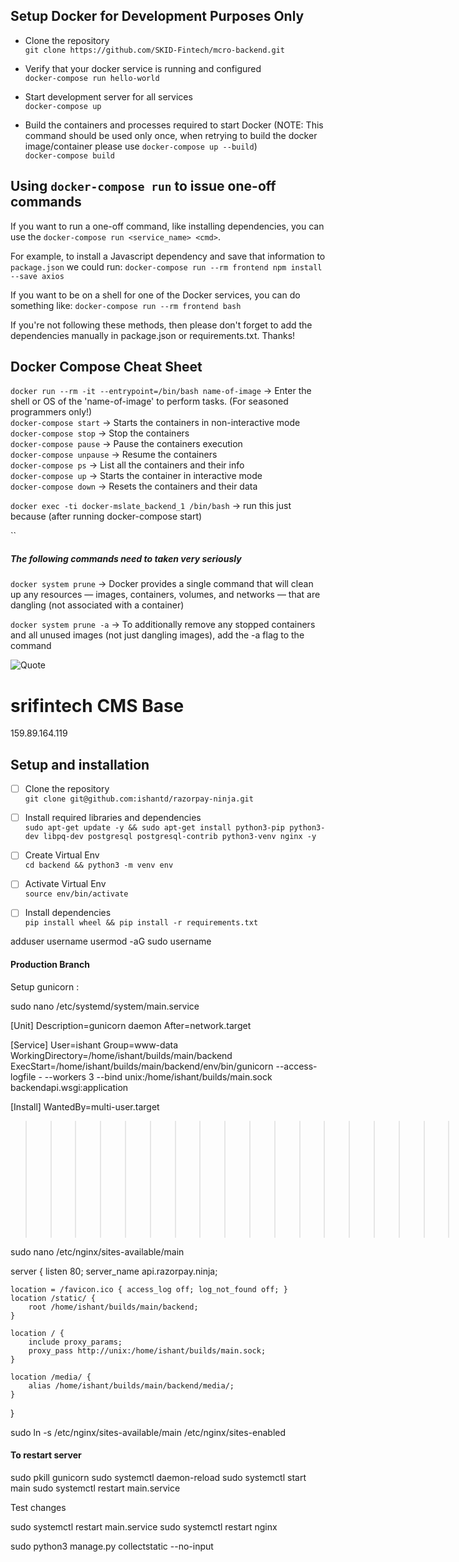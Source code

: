 
## Setup Docker for Development Purposes Only

- Clone the repository <br/>
  `git clone https://github.com/SKID-Fintech/mcro-backend.git`

- Verify that your docker service is running and configured <br/>
  `docker-compose run hello-world`

- Start development server for all services <br/>
  `docker-compose up`

- Build the containers and processes required to start Docker (NOTE: This command should be used only once, when retrying to build the docker image/container please use `docker-compose up --build`)<br/>
  `docker-compose build`

## Using `docker-compose run` to issue one-off commands

If you want to run a one-off command, like installing dependencies, you can use the `docker-compose run <service_name> <cmd>`.

For example, to install a Javascript dependency and save that information to `package.json` we could run:
`docker-compose run --rm frontend npm install --save axios`

If you want to be on a shell for one of the Docker services, you can do something like:
`docker-compose run --rm frontend bash`

If you're not following these methods, then please don't forget to add the dependencies manually in package.json or requirements.txt. Thanks!

## Docker Compose Cheat Sheet

`docker run --rm -it --entrypoint=/bin/bash name-of-image` -> Enter the shell or OS of the 'name-of-image' to perform tasks. (For seasoned programmers only!) <br/>
`docker-compose start` -> Starts the containers in non-interactive mode <br/>
`docker-compose stop` -> Stop the containers <br/>
`docker-compose pause` -> Pause the containers execution <br/>
`docker-compose unpause` -> Resume the containers <br/>
`docker-compose ps` -> List all the containers and their info <br/>
`docker-compose up` -> Starts the container in interactive mode <br/>
`docker-compose down` -> Resets the containers and their data <br/>

`docker exec -ti docker-mslate_backend_1 /bin/bash` -> run this just because (after running docker-compose start)

``

##### The following commands need to taken very seriously

`docker system prune` -> Docker provides a single command that will clean up any resources — images, containers, volumes, and networks — that are dangling (not associated with a container) <br/>

`docker system prune -a` -> To additionally remove any stopped containers and all unused images (not just dangling images), add the -a flag to the command <br/>

![Quote](https://github-readme-quotes.herokuapp.com/quote?quoteCategory=programming)

# srifintech CMS Base

159.89.164.119

## Setup and installation

- [ ] Clone the repository <br/>
      `git clone git@github.com:ishantd/razorpay-ninja.git`

- [ ] Install required libraries and dependencies <br/>
      `sudo apt-get update -y && sudo apt-get install python3-pip python3-dev libpq-dev postgresql postgresql-contrib python3-venv nginx -y`

- [ ] Create Virtual Env <br/>
      `cd backend && python3 -m venv env`

- [ ] Activate Virtual Env <br/>
      `source env/bin/activate`

- [ ] Install dependencies <br/>
      `pip install wheel && pip install -r requirements.txt`


adduser username
usermod -aG sudo username

#### Production Branch

Setup gunicorn :

sudo nano /etc/systemd/system/main.service

[Unit]
Description=gunicorn daemon
After=network.target

[Service]
User=ishant
Group=www-data
WorkingDirectory=/home/ishant/builds/main/backend
ExecStart=/home/ishant/builds/main/backend/env/bin/gunicorn --access-logfile - --workers 3 --bind unix:/home/ishant/builds/main.sock backendapi.wsgi:application

[Install]
WantedBy=multi-user.target

> > > > > > > > > > > > > > > > > > > > > > > > > > > > > > > > > > > > > > > > nginx Setup:

sudo nano /etc/nginx/sites-available/main

server {
listen 80;
server_name api.razorpay.ninja;

    location = /favicon.ico { access_log off; log_not_found off; }
    location /static/ {
        root /home/ishant/builds/main/backend;
    }

    location / {
        include proxy_params;
        proxy_pass http://unix:/home/ishant/builds/main.sock;
    }

    location /media/ {
        alias /home/ishant/builds/main/backend/media/;
    }

}

sudo ln -s /etc/nginx/sites-available/main /etc/nginx/sites-enabled

#### To restart server

sudo pkill gunicorn
sudo systemctl daemon-reload
sudo systemctl start main
sudo systemctl restart main.service

Test changes

sudo systemctl restart main.service
sudo systemctl restart nginx

sudo python3 manage.py collectstatic --no-input

